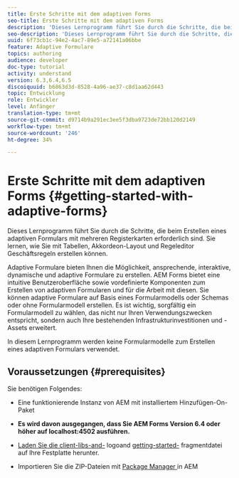 ```yaml
---
title: Erste Schritte mit dem adaptiven Forms
seo-title: Erste Schritte mit dem adaptiven Forms
description: 'Dieses Lernprogramm führt Sie durch die Schritte, die beim Erstellen eines adaptiven Formulars mit mehreren Registerkarten erforderlich sind. Sie lernen, wie Sie mit Tabellen, Akkordeon-Layout und Regeleditor Geschäftsregeln erstellen können. '
seo-description: 'Dieses Lernprogramm führt Sie durch die Schritte, die beim Erstellen eines adaptiven Formulars mit mehreren Registerkarten erforderlich sind. Sie lernen, wie Sie mit Tabellen, Akkordeon-Layout und Regeleditor Geschäftsregeln erstellen können. '
uuid: 6f73cb1c-94e2-4ac7-89e5-a72141a06bbe
feature: Adaptive Formulare
topics: authoring
audience: developer
doc-type: tutorial
activity: understand
version: 6.3,6.4,6.5
discoiquuid: b6863d3d-8528-4a96-ae37-c8d1aa62d443
topic: Entwicklung
role: Entwickler
level: Anfänger
translation-type: tm+mt
source-git-commit: d9714b9a291ec3ee5f3dba9723de72bb120d2149
workflow-type: tm+mt
source-wordcount: '246'
ht-degree: 34%

---
```



# Erste Schritte mit dem adaptiven Forms {#getting-started-with-adaptive-forms}

Dieses Lernprogramm führt Sie durch die Schritte, die beim Erstellen eines adaptiven Formulars mit mehreren Registerkarten erforderlich sind. Sie lernen, wie Sie mit Tabellen, Akkordeon-Layout und Regeleditor Geschäftsregeln erstellen können.

Adaptive Formulare bieten Ihnen die Möglichkeit, ansprechende, interaktive, dynamische und adaptive Formulare zu erstellen. AEM Forms bietet eine intuitive Benutzeroberfläche sowie vordefinierte Komponenten zum Erstellen von adaptiven Formularen und für die Arbeit mit diesen. Sie können adaptive Formulare auf Basis eines Formularmodells oder Schemas oder ohne Formularmodell erstellen. Es ist wichtig, sorgfältig ein Formularmodell zu wählen, das nicht nur Ihren Verwendungszwecken entspricht, sondern auch Ihre bestehenden Infrastrukturinvestitionen und -Assets erweitert.

In diesem Lernprogramm werden keine Formularmodelle zum Erstellen eines adaptiven Formulars verwendet.

## Voraussetzungen {#prerequisites}

Sie benötigen Folgendes:

* Eine funktionierende Instanz von AEM mit installiertem Hinzufügen-On-Paket

* **Es wird davon ausgegangen, dass Sie AEM Forms Version 6.4 oder höher auf localhost:4502 ausführen.**

* [Laden Sie die client-libs-and-](assets/client-libs-and-logo.zip) logoand  [getting-started-](assets/getting-started-fragment.zip) fragmentdatei auf Ihre Festplatte herunter.

* Importieren Sie die ZIP-Dateien mit [Package Manager ](http://localhost:4502/crx/packmgr/index.jsp) in AEM


